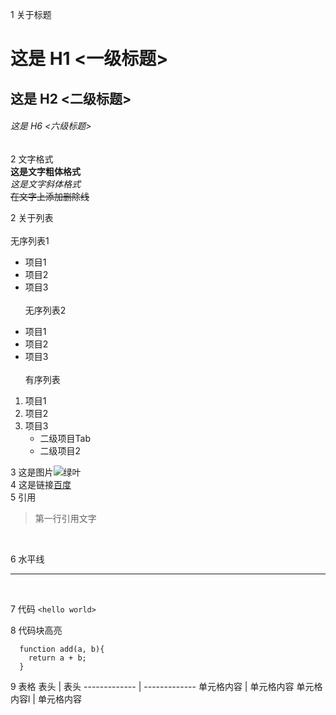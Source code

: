 1 关于标题
# 这是 H1 <一级标题>
## 这是 H2 <二级标题>
###### 这是 H6 <六级标题>
 
2 文字格式<br>
**这是文字粗体格式**
<br>
*这是文字斜体格式*
<br>
~~在文字上添加删除线~~
 
 
2 关于列表
<br><br>
无序列表1
* 项目1
* 项目2
* 项目3
<br><br>
无序列表2
- 项目1
- 项目2
- 项目3
<br><br>
有序列表
1. 项目1
2. 项目2
3. 项目3
   - 二级项目Tab
   - 二级项目2
 
3 这是图片![绿叶](https://github.githubassets.com/images/icons/emoji/unicode/1f331.png)
<br>
4 这是链接[百度](https://www.baidu.com/)
<br>
5 引用
<br>
> 第一行引用文字
<br>
 
6 水平线
***
<br>
 
7 代码
`<hello world>`
<br>
 
8 代码块高亮
```
  function add(a, b){
    return a + b;
  }
```
9 表格
  表头  | 表头
  ------------- | -------------
 单元格内容  | 单元格内容
 单元格内容l  | 单元格内容
